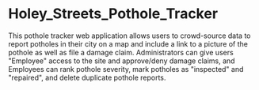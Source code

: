 # Holey_Streets_Pothole_Tracker
This pothole tracker web application allows users to crowd-source data to report potholes in their city on a map and include a link to a picture of the pothole as well as file a damage claim. Administrators can give users "Employee" access to the site and approve/deny damage claims, and Employees can rank pothole severity, mark potholes as "inspected" and "repaired", and delete duplicate pothole reports.
